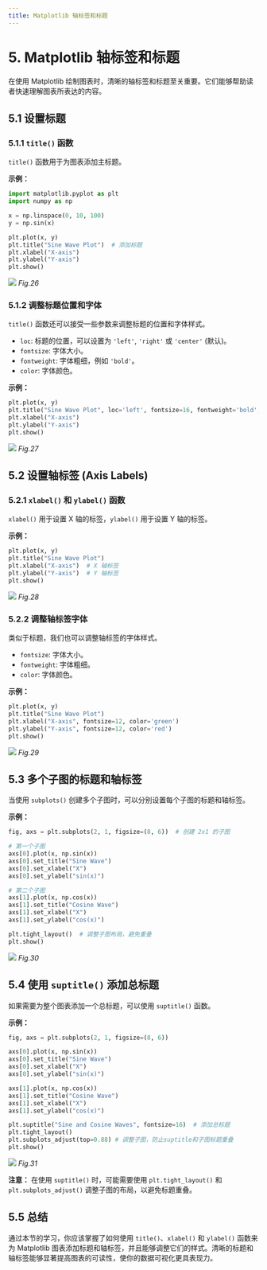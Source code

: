 ```yaml
---
title: Matplotlib 轴标签和标题
---
```



# 5. Matplotlib 轴标签和标题

在使用 Matplotlib 绘制图表时，清晰的轴标签和标题至关重要。它们能够帮助读者快速理解图表所表达的内容。

## 5.1 设置标题

### 5.1.1 `title()` 函数

`title()` 函数用于为图表添加主标题。

**示例：**

```python
import matplotlib.pyplot as plt
import numpy as np

x = np.linspace(0, 10, 100)
y = np.sin(x)

plt.plot(x, y)
plt.title("Sine Wave Plot")  # 添加标题
plt.xlabel("X-axis")
plt.ylabel("Y-axis")
plt.show()
```

![](/26.png)
*Fig.26*


### 5.1.2 调整标题位置和字体

`title()` 函数还可以接受一些参数来调整标题的位置和字体样式。

*   `loc`:  标题的位置，可以设置为 `'left'`, `'right'` 或 `'center'` (默认)。
*   `fontsize`:  字体大小。
*   `fontweight`:  字体粗细，例如 `'bold'`。
*   `color`:  字体颜色。

**示例：**

```python
plt.plot(x, y)
plt.title("Sine Wave Plot", loc='left', fontsize=16, fontweight='bold', color='navy')
plt.xlabel("X-axis")
plt.ylabel("Y-axis")
plt.show()
```

![](/27.png)
*Fig.27*

## 5.2 设置轴标签 (Axis Labels)

### 5.2.1 `xlabel()` 和 `ylabel()` 函数

`xlabel()` 用于设置 X 轴的标签，`ylabel()` 用于设置 Y 轴的标签。

**示例：**

```python
plt.plot(x, y)
plt.title("Sine Wave Plot")
plt.xlabel("X-axis")  # X 轴标签
plt.ylabel("Y-axis")  # Y 轴标签
plt.show()
```

![](/28.png)
*Fig.28*


### 5.2.2 调整轴标签字体

类似于标题，我们也可以调整轴标签的字体样式。

*   `fontsize`: 字体大小。
*   `fontweight`: 字体粗细。
*   `color`: 字体颜色。

**示例：**

```python
plt.plot(x, y)
plt.title("Sine Wave Plot")
plt.xlabel("X-axis", fontsize=12, color='green')
plt.ylabel("Y-axis", fontsize=12, color='red')
plt.show()
```

![](/29.png)
*Fig.29*

## 5.3 多个子图的标题和轴标签

当使用 `subplots()` 创建多个子图时，可以分别设置每个子图的标题和轴标签。

**示例：**

```python
fig, axs = plt.subplots(2, 1, figsize=(8, 6))  # 创建 2x1 的子图

# 第一个子图
axs[0].plot(x, np.sin(x))
axs[0].set_title("Sine Wave")
axs[0].set_xlabel("X")
axs[0].set_ylabel("sin(x)")

# 第二个子图
axs[1].plot(x, np.cos(x))
axs[1].set_title("Cosine Wave")
axs[1].set_xlabel("X")
axs[1].set_ylabel("cos(x)")

plt.tight_layout()  # 调整子图布局，避免重叠
plt.show()
```

![](/30.png)
*Fig.30*


## 5.4  使用 `suptitle()` 添加总标题

如果需要为整个图表添加一个总标题，可以使用 `suptitle()` 函数。

**示例：**

```python
fig, axs = plt.subplots(2, 1, figsize=(8, 6))

axs[0].plot(x, np.sin(x))
axs[0].set_title("Sine Wave")
axs[0].set_xlabel("X")
axs[0].set_ylabel("sin(x)")

axs[1].plot(x, np.cos(x))
axs[1].set_title("Cosine Wave")
axs[1].set_xlabel("X")
axs[1].set_ylabel("cos(x)")

plt.suptitle("Sine and Cosine Waves", fontsize=16)  # 添加总标题
plt.tight_layout()
plt.subplots_adjust(top=0.88) # 调整子图，防止suptitle和子图标题重叠
plt.show()
```

![](/31.png)
*Fig.31*

**注意：**  在使用 `suptitle()` 时，可能需要使用 `plt.tight_layout()` 和 `plt.subplots_adjust()` 调整子图的布局，以避免标题重叠。

## 5.5 总结

通过本节的学习，你应该掌握了如何使用 `title()`、`xlabel()` 和 `ylabel()` 函数来为 Matplotlib 图表添加标题和轴标签，并且能够调整它们的样式。清晰的标题和轴标签能够显著提高图表的可读性，使你的数据可视化更具表现力。
